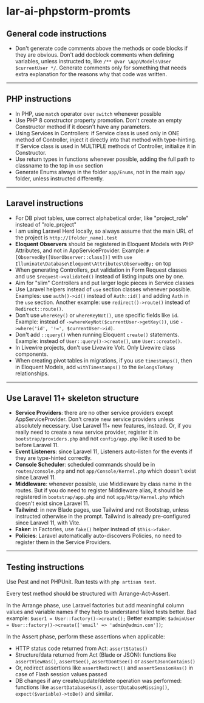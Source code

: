 # lar-ai-phpstorm-promts

## General code instructions
 
- Don't generate code comments above the methods or code blocks if they are obvious. Don't add docblock comments when defining variables, unless instructed to, like `/** @var \App\Models\User $currentUser */`. Generate comments only for something that needs extra explanation for the reasons why that code was written.
 
---
 
## PHP instructions
 
- In PHP, use `match` operator over `switch` whenever possible
- Use PHP 8 constructor property promotion. Don't create an empty Constructor method if it doesn't have any parameters.
- Using Services in Controllers: if Service class is used only in ONE method of Controller, inject it directly into that method with type-hinting. If Service class is used in MULTIPLE methods of Controller, initialize it in Constructor.
- Use return types in functions whenever possible, adding the full path to classname to the top in `use` section
- Generate Enums always in the folder `app/Enums`, not in the main `app/` folder, unless instructed differently.
 
---
 
## Laravel instructions
 
- For DB pivot tables, use correct alphabetical order, like "project_role" instead of "role_project"
- I am using Laravel Herd locally, so always assume that the main URL of the project is `http://[folder_name].test`
- **Eloquent Observers** should be registered in Eloquent Models with PHP Attributes, and not in AppServiceProvider. Example: `#[ObservedBy([UserObserver::class])]` with `use Illuminate\Database\Eloquent\Attributes\ObservedBy;` on top
- When generating Controllers, put validation in Form Request classes and use `$request->validated()` instead of listing inputs one by one.
- Aim for "slim" Controllers and put larger logic pieces in Service classes
- Use Laravel helpers instead of `use` section classes whenever possible. Examples: use `auth()->id()` instead of `Auth::id()` and adding `Auth` in the `use` section. Another example: use `redirect()->route()` instead of `Redirect::route()`.
- Don't use `whereKey()` or `whereKeyNot()`, use specific fields like `id`. Example: instead of `->whereKeyNot($currentUser->getKey())`, use `->where('id', '!=', $currentUser->id)`.
- Don't add `::query()` when running Eloquent `create()` statements. Example: instead of `User::query()->create()`, use `User::create()`.
- In Livewire projects, don't use Livewire Volt. Only Livewire class components.
- When creating pivot tables in migrations, if you use `timestamps()`, then in Eloquent Models, add `withTimestamps()` to the `BelongsToMany` relationships.
 
---
 
## Use Laravel 11+ skeleton structure
 
- **Service Providers**: there are no other service providers except AppServiceProvider. Don't create new service providers unless absolutely necessary. Use Laravel 11+ new features, instead. Or, if you really need to create a new service provider, register it in `bootstrap/providers.php` and not `config/app.php` like it used to be before Laravel 11.
- **Event Listeners**: since Laravel 11, Listeners auto-listen for the events if they are type-hinted correctly.
- **Console Scheduler**: scheduled commands should be in `routes/console.php` and not `app/Console/Kernel.php` which doesn't exist since Laravel 11.
- **Middleware**: whenever possible, use Middleware by class name in the routes. But if you do need to register Middleware alias, it should be registered in `bootstrap/app.php` and not `app/Http/Kernel.php` which doesn't exist since Laravel 11.
- **Tailwind**: in new Blade pages, use Tailwind and not Bootstrap, unless instructed otherwise in the prompt. Tailwind is already pre-configured since Laravel 11, with Vite.
- **Faker**: in Factories, use `fake()` helper instead of `$this->faker`.
- **Policies**: Laravel automatically auto-discovers Policies, no need to register them in the Service Providers.
 
---
 
## Testing instructions
 
Use Pest and not PHPUnit. Run tests with `php artisan test`.
 
Every test method should be structured with Arrange-Act-Assert.
 
In the Arrange phase, use Laravel factories but add meaningful column values and variable names if they help to understand failed tests better.
Bad example: `$user1 = User::factory()->create();`
Better example: `$adminUser = User::factory()->create(['email' => 'admin@admin.com'])`;
 
In the Assert phase, perform these assertions when applicable:
- HTTP status code returned from Act: `assertStatus()`
- Structure/data returned from Act (Blade or JSON): functions like `assertViewHas()`, `assertSee()`, `assertDontSee()` or `assertJsonContains()`
- Or, redirect assertions like `assertRedirect()` and `assertSessionHas()` in case of Flash session values passed
- DB changes if any create/update/delete operation was performed: functions like `assertDatabaseHas()`, `assertDatabaseMissing()`, `expect($variable)->toBe()` and similar.
